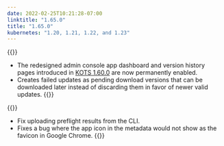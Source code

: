```yaml
---
date: 2022-02-25T10:21:28-07:00
linktitle: "1.65.0"
title: "1.65.0"
kubernetes: "1.20, 1.21, 1.22, and 1.23"
---
```


{{<features>}}
* The redesigned admin console app dashboard and version history pages introduced in [KOTS 1.60.0](release-notes/1.60.0/) are now permanently enabled.
* Creates failed updates as pending download versions that can be downloaded later instead of discarding them in favor of newer valid updates.
{{</features>}}

{{<fixes>}}
* Fix uploading preflight results from the CLI.
* Fixes a bug where the app icon in the metadata would not show as the favicon in Google Chrome.
{{</fixes>}}
